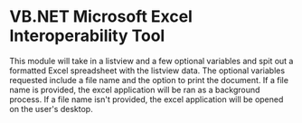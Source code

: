 # VB.NET Microsoft Excel Interoperability Tool
This module will take in a listview and a few optional variables and spit out a formatted Excel spreadsheet with the listview data.
The optional variables requested include a file name and the option to print the document.
If a file name is provided, the excel application will be ran as a background process.
If a file name isn't provided, the excel application will be opened on the user's desktop.
